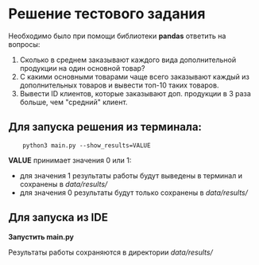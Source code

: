 # Решение тестового задания 

Необходимо было при помощи библиотеки __pandas__ ответить на вопросы:
1. Сколько в среднем заказывают каждого вида дополнительной продукции на один основной товар?
2. С какими основными товарами чаще всего заказывают каждый из дополнительных товаров и вывести топ-10 таких товаров.
3. Вывести ID клиентов, которые заказывают доп. продукции в 3 раза больше, чем "средний" клиент.

## __Для запуска решения из терминала:__  
```shell
    python3 main.py --show_results=VALUE
```

__VALUE__ принимает значения 0 или 1: 
+ для значения 1 результаты работы будут выведены в терминал и сохранены в *data/results/*
+ для значения 0 результаты будут только сохранены в *data/results/*

## Для запуска из IDE

__Запустить main.py__  

Результаты работы сохраняются в директории *data/results/*